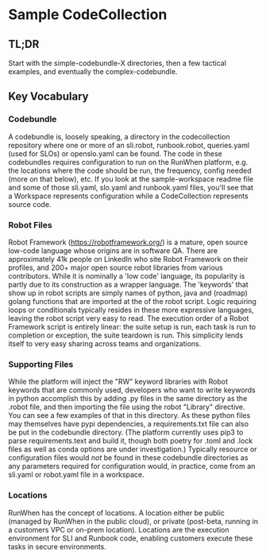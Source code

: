 # Sample CodeCollection

## TL;DR
Start with the simple-codebundle-X directories, then a few tactical examples, and eventually the complex-codebundle.


## Key Vocabulary

### Codebundle
A codebundle is, loosely speaking, a directory in the codecollection repository where one or more of an sli.robot, runbook.robot, queries.yaml (used for SLOs) or openslo.yaml can be found.  The code in these codebundles requires configuration to run on the RunWhen platform, e.g. the locations where the code should be run, the frequency, config needed (more on that below), etc.  If you look at the sample-workspace readme file and some of those sli.yaml, slo.yaml and runbook.yaml files, you'll see that a Workspace represents configuration while a CodeCollection represents source code.

### Robot Files
Robot Framework (https://robotframework.org/) is a mature, open source low-code language whose origins are in software QA.  There are approximately 41k people on LinkedIn who site Robot Framework on their profiles, and 200+ major open source robot libraries from various contributors.  While it is nominally a 'low code' language, its popularity is partly due to its construction as a wrapper language.  The 'keywords' that show up in robot scripts are simply names of python, java and (roadmap) golang functions that are imported at the of the robot script.  Logic requiring loops or conditionals typically resides in these more expressive languages, leaving the robot script very easy to read.  The execution order of a Robot Framework script is entirely linear: the suite setup is run, each task is run to completion or exception, the suite teardown is run.  This simplicity lends itself to very easy sharing across teams and organizations.

### Supporting Files
While the platform will inject the "RW" keyword libraries with Robot keywords that are commonly used, developers who want to write keywords in python accomplish this by adding .py files in the same directory as the .robot file, and then importing the file using the robot "Library" directive.  You can see a few examples of that in this directory.  As these python files may themselves have pypi dependencies, a requirements.txt file can also be put in the codebundle directory.  (The platform currently uses pip3 to parse requirements.text and build it, though both poetry for .toml and .lock files as well as conda options are under investigation.)  Typically resource or configuration files would *not* be found in these codebundle directories as any parameters required for configuration would, in practice, come from an sli.yaml or robot.yaml file in a workspace.

### Locations
RunWhen has the concept of locations. A location either be public (managed by RunWhen in the public cloud), or private (post-beta, running in a customers VPC or on-prem location). Locations are the execution environment for SLI and Runbook code, enabling customers execute these tasks in secure environments. 
